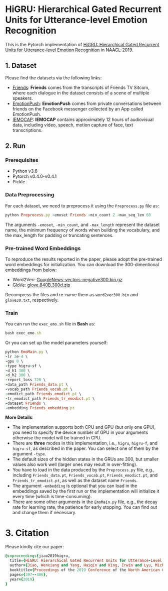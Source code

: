 # HiGRU: Hierarchical Gated Recurrent Units for Utterance-level Emotion Recognition 

This is the Pytorch implementation of [HiGRU: Hierarchical Gated Recurrent Units for Utterance-level Emotion Recognition ](https://www.aclweb.org/anthology/N19-1037) in NAACL-2019.

## 1. Dataset
Please find the datasets via the following links:
  - [Friends](http://doraemon.iis.sinica.edu.tw/emotionlines): **Friends** comes from the transcripts of Friends TV Sitcom, where each dialogue in the dataset consists of a scene of multiple speakers.
  - [EmotionPush](http://doraemon.iis.sinica.edu.tw/emotionlines): **EmotionPush** comes from private conversations between friends on the Facebook messenger collected by an App called EmotionPush.
  - [IEMOCAP](https://sail.usc.edu/iemocap/): **IEMOCAP** contains approximately 12 hours of audiovisual data, including video, speech, motion capture of face, text transcriptions.


## 2. Run

### Prerequisites
- Python v3.6
- Pytorch v0.4.0-v0.4.1
- Pickle

### Data Preprocessing
For each dataset, we need to preprocess it using the `Preprocess.py` file as:
```ruby
python Preprocess.py -emoset Friends -min_count 2 -max_seq_len 60
```
The arguments `-emoset`, `-min_count`, and `-max_length` represent the dataset name, the minimum frequency of words when building
the vocabulary, and the max_length for padding or truncating sentences.

### Pre-trained Word Embeddings
To reproduce the results reported in the paper, please adopt the pre-trained word embeddings for initialization. You can download the 300-dimentional embeddings from below:
- Word2Vec: [GoogleNews-vectors-negative300.bin.gz](https://code.google.com/archive/p/word2vec/)
- GloVe: [glove.840B.300d.zip](https://nlp.stanford.edu/projects/glove/)

Decompress the files and re-name them as `word2vec300.bin` and `glove30.txt`, respectively.

### Train
You can run the `exec_emo.sh` file in **Bash** as:
```ruby
bash exec_emo.sh
```

Or you can set up the model parameters yourself:
```ruby
python EmoMain.py \
-lr 2e-4 \
-gpu 0 \
-type higru-sf \
-d_h1 300 \
-d_h2 300 \
-report_loss 720 \
-data_path Friends_data.pt \
-vocab_path Friends_vocab.pt \
-emodict_path Friends_emodict.pt \
-tr_emodict_path Friends_tr_emodict.pt \
-dataset Friends \
-embedding Friends_embedding.pt
```
**More Details**:
  - The implementation supports both CPU and GPU (but only one GPU), you need to specify the device number of GPU in your arguments otherwise the model will be trained in CPU. 
  - There are **three** modes in this implementation, i.e., `higru`, `higru-f`, and `higru-sf`, as described in the paper. You can select one of them by the argument `-type`. 
  - The default sizes of the hidden states in the GRUs are 300, but smaller values also work well (larger ones may result in over-fitting). 
  - You have to load in the data produced by the `Preprocess.py` file, e.g., including `Friends_data.pt`, `Friends_vocab.pt`, `Friends_emodict.pt`, and `Friends_tr_emodict.pt`, as well as the dataset name `Friends`. 
  - The argument `-embedding` is optional that you can load in the embeddings saved by the first run or the implementation will initialize it every time (which is time-consuming).
  - There are some other arguments in the `EmoMain.py` file, e.g., the decay rate for learning rate, the patience for early stopping. You can find out and change them if necessary.

# 3. Citation
Please kindly cite our paper:
```ruby
@inproceedings{jiao2019higru,
  title={HiGRU: Hierarchical Gated Recurrent Units for Utterance-Level Emotion Recognition},
  author={Jiao, Wenxiang and Yang, Haiqin and King, Irwin and Lyu, Michael R},
  booktitle={Proceedings of the 2019 Conference of the North American Chapter of the Association for Computational Linguistics: Human Language Technologies, Volume 1 (Long and Short Papers)},
  pages={397--406},
  year={2019}
}
```
